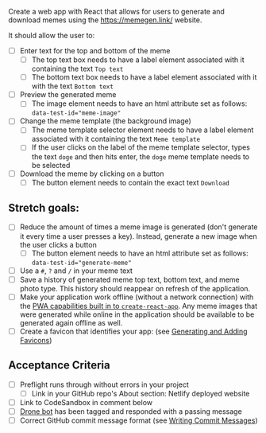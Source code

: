 Create a web app with React that allows for users to generate and download memes using the https://memegen.link/ website.

It should allow the user to:

- [ ] Enter text for the top and bottom of the meme
  - [ ] The top text box needs to have a label element associated with it containing the text `Top text`
  - [ ] The bottom text box needs to have a label element associated with it with the text `Bottom text`
- [ ] Preview the generated meme
  - [ ] The image element needs to have an html attribute set as follows: `data-test-id="meme-image"`
- [ ] Change the meme template (the background image)
  - [ ] The meme template selector element needs to have a label element associated with it containing the text `Meme template`
  - [ ] If the user clicks on the label of the meme template selector, types the text `doge` and then hits enter, the `doge` meme template needs to be selected
- [ ] Download the meme by clicking on a button
  - [ ] The button element needs to contain the exact text `Download`

## Stretch goals:

- [ ] Reduce the amount of times a meme image is generated (don't generate it every time a user presses a key). Instead, generate a new image when the user clicks a button
  - [ ] The button element needs to have an html attribute set as follows: `data-test-id="generate-meme"`
- [ ] Use a `#`, `?` and `/` in your meme text
- [ ] Save a history of generated meme top text, bottom text, and meme photo type. This history should reappear on refresh of the application.
- [ ] Make your application work offline (without a network connection) with the [PWA capabilities built in to `create-react-app`](https://create-react-app.dev/docs/making-a-progressive-web-app/). Any meme images that were generated while online in the application should be available to be generated again offline as well.
- [ ] Create a favicon that identifies your app: (see [Generating and Adding Favicons](https://learn.upleveled.io/courses/btcmp-l-webfs-gen-0/modules/cheatsheet-design-ux/#generating-and-adding-favicons))

## Acceptance Criteria

- [ ] Preflight runs through without errors in your project
  - [ ] Link in your GitHub repo's About section: Netlify deployed website
- [ ] Link to CodeSandbox in comment below
- [ ] [Drone bot](https://learn.upleveled.io/courses/btcmp-l-webfs-gen-0/modules/cheatsheet-tasks/#upleveled-drone) has been tagged and responded with a passing message
- [ ] Correct GitHub commit message format (see [Writing Commit Messages](https://learn.upleveled.io/courses/btcmp-l-webfs-gen-0/modules/cheatsheet-git-github/#writing-commit-messages))
